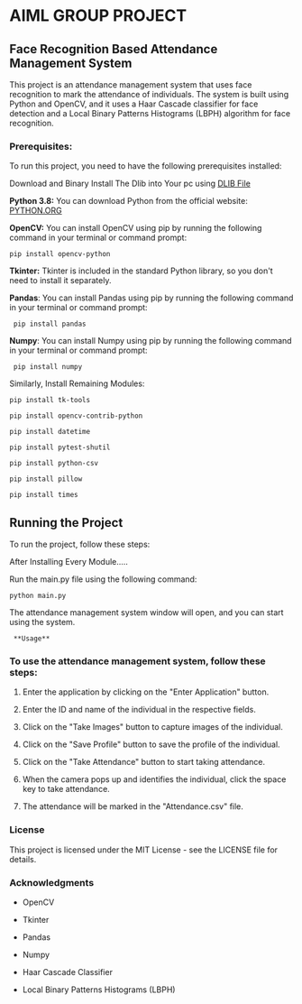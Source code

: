 # AIML GROUP PROJECT 
## **Face Recognition Based Attendance Management System**

This project is an attendance management system that uses face recognition to mark the attendance of individuals. The system is built using Python and OpenCV, and it uses a Haar Cascade classifier for face detection and a Local Binary Patterns Histograms (LBPH) algorithm for face recognition.

### **Prerequisites:**

To run this project, you need to have the following prerequisites installed:

Download and Binary Install The Dlib into Your pc using [DLIB File](https://github.com/2303A51LA7/AIML-PROJECT/blob/b5460638eec18e0917244c78f36539e0dcddf432/DLib%20Binary%20File.whl)

**Python 3.8:** You can download Python from the official website: [PYTHON.ORG](https://www.python.org/ftp/python/3.8.10/python-3.8.10-amd64.exe)

**OpenCV:** You can install OpenCV using pip by running the following command in your terminal or command prompt:

```pip install opencv-python```

**Tkinter:** Tkinter is included in the standard Python library, so you don't need to install it separately.

**Pandas**: You can install Pandas using pip by running the following command in your terminal or command prompt:

``` pip install pandas```

**Numpy**: You can install Numpy using pip by running the following command in your terminal or command prompt:

``` pip install numpy```

Similarly, Install Remaining Modules:

```
pip install tk-tools

pip install opencv-contrib-python

pip install datetime

pip install pytest-shutil

pip install python-csv

pip install pillow 

pip install times

```
## **Running the Project**
To run the project, follow these steps:

After Installing Every Module.....

Run the main.py file using the following command:

```python main.py```

The attendance management system window will open, and you can start using the system.

``` **Usage**```

### To use the attendance management system, follow these steps:

1. Enter the application by clicking on the "Enter Application" button.

2. Enter the ID and name of the individual in the respective fields.

3. Click on the "Take Images" button to capture images of the individual.

4. Click on the "Save Profile" button to save the profile of the individual.

5. Click on the "Take Attendance" button to start taking attendance.

6. When the camera pops up and identifies the individual, click the space key to take attendance.

7. The attendance will be marked in the "Attendance.csv" file.

### **License**

This project is licensed under the MIT License - see the LICENSE file for details.

### **Acknowledgments**

- OpenCV

- Tkinter

- Pandas

- Numpy

- Haar Cascade Classifier

- Local Binary Patterns Histograms (LBPH)
